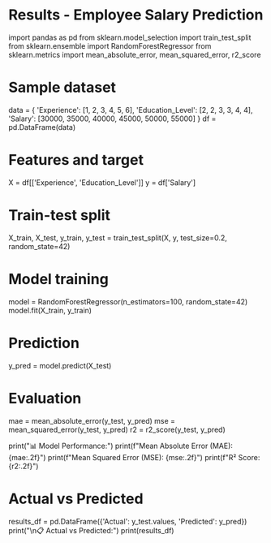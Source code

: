 # Results - Employee Salary Prediction

import pandas as pd
from sklearn.model_selection import train_test_split
from sklearn.ensemble import RandomForestRegressor
from sklearn.metrics import mean_absolute_error, mean_squared_error, r2_score

# Sample dataset
data = {
    'Experience': [1, 2, 3, 4, 5, 6],
    'Education_Level': [2, 2, 3, 3, 4, 4],
    'Salary': [30000, 35000, 40000, 45000, 50000, 55000]
}
df = pd.DataFrame(data)

# Features and target
X = df[['Experience', 'Education_Level']]
y = df['Salary']

# Train-test split
X_train, X_test, y_train, y_test = train_test_split(X, y, test_size=0.2, random_state=42)

# Model training
model = RandomForestRegressor(n_estimators=100, random_state=42)
model.fit(X_train, y_train)

# Prediction
y_pred = model.predict(X_test)

# Evaluation
mae = mean_absolute_error(y_test, y_pred)
mse = mean_squared_error(y_test, y_pred)
r2 = r2_score(y_test, y_pred)

print("📊 Model Performance:")
print(f"Mean Absolute Error (MAE): {mae:.2f}")
print(f"Mean Squared Error (MSE): {mse:.2f}")
print(f"R² Score: {r2:.2f}")

# Actual vs Predicted
results_df = pd.DataFrame({'Actual': y_test.values, 'Predicted': y_pred})
print("\n📋 Actual vs Predicted:")
print(results_df)
